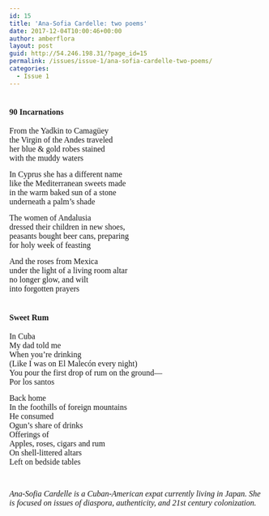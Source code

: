 ```yaml
---
id: 15
title: 'Ana-Sofia Cardelle: two poems'
date: 2017-12-04T10:00:46+00:00
author: amberflora
layout: post
guid: http://54.246.198.31/?page_id=15
permalink: /issues/issue-1/ana-sofia-cardelle-two-poems/
categories:
  - Issue 1
---
```

<div class="entry-content">
  <h1>
    <span style="font-size: 12pt; font-family: georgia, palatino, serif;"><strong>90 Incarnations</strong></span>
  </h1>
  
  <p>
    <span style="font-size: 12pt; font-family: georgia, palatino, serif;">From the Yadkin to Camagüey</span><br /> <span style="font-size: 12pt; font-family: georgia, palatino, serif;"> the Virgin of the Andes traveled</span><br /> <span style="font-size: 12pt; font-family: georgia, palatino, serif;"> her blue & gold robes stained</span><br /> <span style="font-size: 12pt; font-family: georgia, palatino, serif;"> with the muddy waters</span>
  </p>
  
  <p>
    <span style="font-size: 12pt; font-family: georgia, palatino, serif;">In Cyprus she has a different name</span><br /> <span style="font-size: 12pt; font-family: georgia, palatino, serif;"> like the Mediterranean sweets made</span><br /> <span style="font-size: 12pt; font-family: georgia, palatino, serif;"> in the warm baked sun of a stone</span><br /> <span style="font-size: 12pt; font-family: georgia, palatino, serif;"> underneath a palm’s shade</span>
  </p>
  
  <p>
    <span style="font-size: 12pt; font-family: georgia, palatino, serif;">The women of Andalusia</span><br /> <span style="font-size: 12pt; font-family: georgia, palatino, serif;"> dressed their children in new shoes,</span><br /> <span style="font-size: 12pt; font-family: georgia, palatino, serif;"> peasants bought beer cans, preparing</span><br /> <span style="font-size: 12pt; font-family: georgia, palatino, serif;"> for holy week of feasting</span>
  </p>
  
  <p>
    <span style="font-size: 12pt; font-family: georgia, palatino, serif;">And the roses from Mexica</span><br /> <span style="font-size: 12pt; font-family: georgia, palatino, serif;"> under the light of a living room altar</span><br /> <span style="font-size: 12pt; font-family: georgia, palatino, serif;"> no longer glow, and wilt</span><br /> <span style="font-size: 12pt; font-family: georgia, palatino, serif;"> into forgotten prayers</span>
  </p>
  
  <h1>
    <span style="font-size: 12pt; font-family: georgia, palatino, serif;"><strong>Sweet Rum</strong></span>
  </h1>
  
  <p>
    <span style="font-size: 12pt; font-family: georgia, palatino, serif;">In Cuba</span><br /> <span style="font-size: 12pt; font-family: georgia, palatino, serif;"> My dad told me</span><br /> <span style="font-size: 12pt; font-family: georgia, palatino, serif;"> When you’re drinking</span><br /> <span style="font-size: 12pt; font-family: georgia, palatino, serif;"> (Like I was on El Malecón every night)</span><br /> <span style="font-size: 12pt; font-family: georgia, palatino, serif;"> You pour the first drop of rum on the ground—</span><br /> <span style="font-size: 12pt; font-family: georgia, palatino, serif;"> Por los santos</span>
  </p>
  
  <p>
    <span style="font-size: 12pt; font-family: georgia, palatino, serif;">Back home</span><br /> <span style="font-size: 12pt; font-family: georgia, palatino, serif;"> In the foothills of foreign mountains</span><br /> <span style="font-size: 12pt; font-family: georgia, palatino, serif;"> He consumed</span><br /> <span style="font-size: 12pt; font-family: georgia, palatino, serif;"> Ogun’s share of drinks</span><br /> <span style="font-size: 12pt; font-family: georgia, palatino, serif;"> Offerings of</span><br /> <span style="font-size: 12pt; font-family: georgia, palatino, serif;"> Apples, roses, cigars and rum</span><br /> <span style="font-size: 12pt; font-family: georgia, palatino, serif;"> On shell-littered altars</span><br /> <span style="font-size: 12pt; font-family: georgia, palatino, serif;"> Left on bedside tables</span>
  </p>
  
  <p>
    &nbsp;
  </p>
  
  <p>
    <span style="font-size: 12pt; font-family: georgia, palatino, serif;"><em>Ana-Sofia Cardelle is a Cuban-American expat currently living in Japan. She is focused on issues of diaspora, authenticity, and 21st century colonization.</em></span>
  </p>
</div>